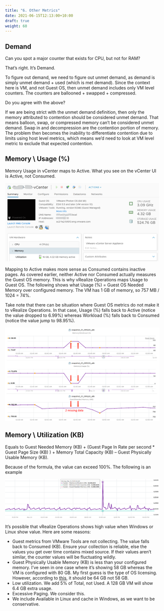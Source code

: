 ```yaml
---
title: "6. Other Metrics"
date: 2021-06-15T12:13:00+10:00
draft: true
weight: 60
---
```


## Demand

Can you spot a major counter that exists for CPU, but not for RAM?

That’s right. It’s Demand.

To figure out demand, we need to figure out unmet demand, as demand is simply unmet demand + used (which is met demand). Since the context here is VM, and not Guest OS, then unmet demand includes only VM level counters. The counters are ballooned + swapped + compressed.

Do you agree with the above?

If we are being strict with the unmet demand definition, then only the memory attributed to contention should be considered unmet demand. That means balloon, swap, or compressed memory can’t be considered unmet demand. Swap in and decompression are the contention portion of memory. The problem then becomes the inability to differentiate contention due to limits using host level metrics, which means we’d need to look at VM level metric to exclude that expected contention. 

## Memory \ Usage (%)

Memory Usage in vCenter maps to Active. What you see on the vCenter UI is Active, not Consumed. 

![](2.3.6-fig-1.png)

Mapping to Active makes more sense as Consumed contains inactive pages. As covered earlier, neither Active nor Consumed actually measures the Guest OS memory. This is why vRealize Operations maps Usage to Guest OS. The following shows what Usage (%) = Guest OS Needed Memory over configured memory. The VM has 1 GB of memory, so 757 MB / 1024 = 74%.

Take note that there can be situation where Guest OS metrics do not make it to vRealize Operations. In that case, Usage (%) falls back to Active (notice the value dropped to 6.99%) whereas Workload (%) falls back to Consumed (notice the value jump to 98.95%).

![](2.3.6-fig-2.png)

## Memory \ Utilization (KB)

Equals to Guest Needed Memory (KB) + (Guest Page In Rate per second * Guest Page Size (KB) ) + Memory Total Capacity (KB) – Guest Physically Usable Memory (KB). 

Because of the formula, the value can exceed 100%. The following is an example 

![](2.3.6-fig-3.png)

It’s possible that vRealize Operations shows high value when Windows or Linux show value. Here are some reasons:
- Guest metrics from VMware Tools are not collecting. The value falls back to Consumed (KB). Ensure your collection is reliable, else the values you get over time contains mixed source. If their values aren’t similar, the counter values will be fluctuating wildly.
- Guest Physically Usable Memory (KB) is less than your configured memory. I’ve seen in one case where it’s showing 58 GB whereas the VM is configured with 80 GB. My first guess is the type of OS licensing. However, according to [this](https://www.compuram.de/blog/en/how-much-ram-can-be-addressed-under-the-current-32-bit-and-64-bit-operating-systems/), it should be 64 GB not 58 GB.
- Low utilization. We add 5% of Total, not Used. A 128 GB VM will show 6.4 GB extra usage. 
- Excessive Paging. We consider this.
- We include Available in Linux and cache in Windows, as we want to be conservative.